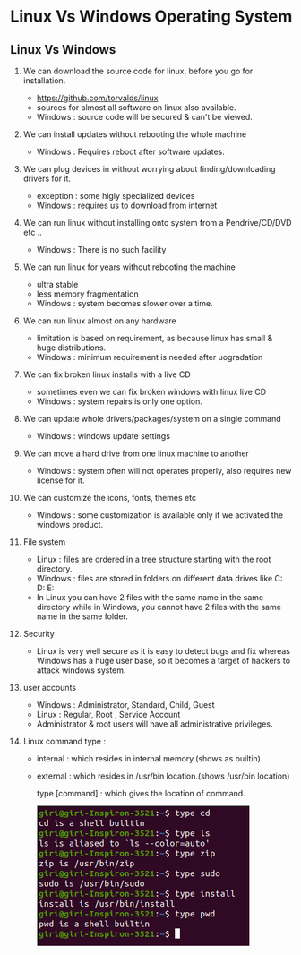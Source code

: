 # Linux Vs Windows Operating System

## Linux Vs Windows

1. We can download the source code for linux, before you go for installation.

	- https://github.com/torvalds/linux
	- sources for almost all software on linux also available.
	- Windows : source code will be secured & can't be viewed.
		
2. We can install updates without rebooting the whole machine

	- Windows : Requires reboot after software updates.
		
3. We can plug devices in without worrying about finding/downloading drivers for it.

	- exception : some higly specialized devices
	- Windows : requires us to download from internet
		
4. We can run linux without installing onto system from a Pendrive/CD/DVD etc ..

	- Windows : There is no such facility
		
5. We can run linux for years without rebooting the machine

	- ultra stable
	- less memory fragmentation
	- Windows : system becomes slower over a time.
		
6. We can run linux almost on any hardware

	- limitation is based on requirement, as because linux has small & huge distributions.
	- Windows : minimum requirement is needed after uogradation
		
7. We can fix broken linux installs with a live CD
	 
	 - sometimes even we can fix broken windows with linux live CD
	 - Windows : system repairs is only one option.
		
8. We can update whole drivers/packages/system on a single command
	
	 - Windows : windows update settings
	
9. We can move a hard drive from one linux machine to another
	 
	 - Windows : system often will not operates properly, also requires new license for it.
		
10. We can customize the icons, fonts, themes etc 
	 
	 - Windows : some customization is available only if we activated the windows product.
		
11. File system 
	 
	 - Linux : files are ordered in a tree structure starting with the root directory.
	 - Windows : files are stored in folders on different data drives like C: D: E:
	 - In Linux you can have 2 files with the same name in the same directory while in Windows, you cannot have 2 files with the same name in the same folder.
		
12. Security 
	 
	 - Linux is very well secure as it is easy to detect bugs and fix whereas Windows has a huge user base, so it becomes a target of hackers to attack windows system.
		
13. user accounts
	 
	 - Windows : Administrator, Standard, Child, Guest 
	 - Linux : Regular, Root , Service Account
	 - Administrator & root users will have all administrative privileges.
		
14. Linux command type :

	 - internal : which resides in internal memory.(shows as builtin)
	 - external : which resides in /usr/bin location.(shows /usr/bin location)
  	
	   type [command] : which gives the location of command.
		
	   ![Command type](./type_command.png)
 
